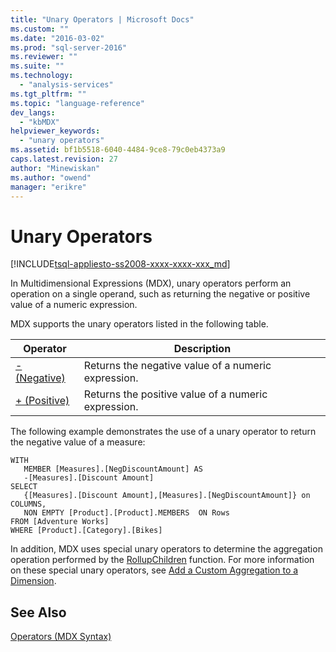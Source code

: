 ```yaml
---
title: "Unary Operators | Microsoft Docs"
ms.custom: ""
ms.date: "2016-03-02"
ms.prod: "sql-server-2016"
ms.reviewer: ""
ms.suite: ""
ms.technology: 
  - "analysis-services"
ms.tgt_pltfrm: ""
ms.topic: "language-reference"
dev_langs: 
  - "kbMDX"
helpviewer_keywords: 
  - "unary operators"
ms.assetid: bf1b5518-6040-4484-9ce8-79c0eb4373a9
caps.latest.revision: 27
author: "Minewiskan"
ms.author: "owend"
manager: "erikre"
---
```

# Unary Operators
[!INCLUDE[tsql-appliesto-ss2008-xxxx-xxxx-xxx_md](../includes/tsql-appliesto-ss2008-xxxx-xxxx-xxx-md.md)]

  In Multidimensional Expressions (MDX), unary operators perform an operation on a single operand, such as returning the negative or positive value of a numeric expression.  
  
 MDX supports the unary operators listed in the following table.  
  
|Operator|Description|  
|--------------|-----------------|  
|[- (Negative)](../mdx/negative-mdx.md)|Returns the negative value of a numeric expression.|  
|[+ (Positive)](../mdx/positive-mdx.md)|Returns the positive value of a numeric expression.|  
  
 The following example demonstrates the use of a unary operator to return the negative value of a measure:  
  
```  
WITH   
   MEMBER [Measures].[NegDiscountAmount] AS  
   -[Measures].[Discount Amount]  
SELECT   
   {[Measures].[Discount Amount],[Measures].[NegDiscountAmount]} on COLUMNS,  
   NON EMPTY [Product].[Product].MEMBERS  ON Rows  
FROM [Adventure Works]  
WHERE [Product].[Category].[Bikes]  
```  
  
 In addition, MDX uses special unary operators to determine the aggregation operation performed by the [RollupChildren](../mdx/rollupchildren-mdx.md) function. For more information on these special unary operators, see [Add a Custom Aggregation to a Dimension](../analysis-services/multidimensional-models/bi-wizard-add-a-custom-aggregation-to-a-dimension.md).  
  
## See Also  
 [Operators &#40;MDX Syntax&#41;](../mdx/operators-mdx-syntax.md)  
  
  